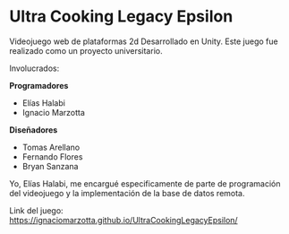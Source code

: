 # Ultra Cooking Legacy Epsilon

Videojuego web de plataformas 2d Desarrollado en Unity. Este juego fue realizado como un proyecto universitario.

Involucrados:

<b>Programadores</b>
* Elías Halabi 
* Ignacio Marzotta

<b>Diseñadores</b>
* Tomas Arellano
* Fernando Flores
* Bryan Sanzana

Yo, Elías Halabi, me encargué especificamente de parte de programación del videojuego y la implementación de la base de datos remota.

Link del juego: https://ignaciomarzotta.github.io/UltraCookingLegacyEpsilon/

